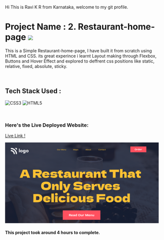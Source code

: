 Hi This is Ravi K R from Karnataka, welcome to my git profile.

# Project Name : 2. Restaurant-home-page ![](https://img.shields.io/badge/Project-2-green)

This is a Simple Restaurant-home-page, I have built it from scratch using HTML and CSS. its great experince i learnt Layout making through Flexbox, Buttons and Hover Effect and explored to deffrent css positions like static, relative, fixed, absolute, sticky. 


</br>

## Tech Stack Used :

![CSS3](https://img.shields.io/badge/css3-%231572B6.svg?style=for-the-badge&logo=css3&logoColor=white) ![HTML5](https://img.shields.io/badge/html5-%23E34F26.svg?style=for-the-badge&logo=html5&logoColor=white) 

</br>



### Here's the Live Deployed Website:

[Live Link !](https://spiffy-capybara-28fc0c.netlify.app/)

![Web Site Image](./thumbnail.png)

#### This project took around 4 hours to complete.